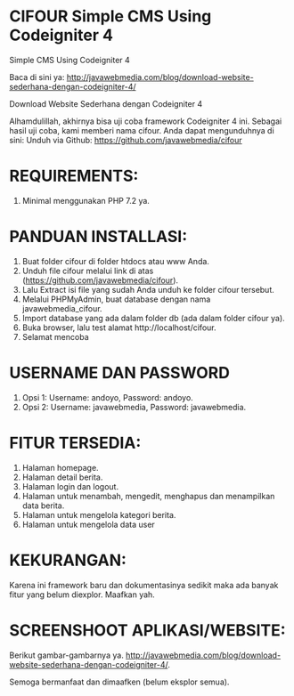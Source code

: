 # CIFOUR Simple CMS Using Codeigniter 4
Simple CMS Using Codeigniter 4

Baca di sini ya: http://javawebmedia.com/blog/download-website-sederhana-dengan-codeigniter-4/

Download Website Sederhana dengan Codeigniter 4

Alhamdulillah, akhirnya bisa uji coba framework Codeigniter 4 ini. Sebagai hasil uji coba, kami memberi nama cifour. Anda dapat mengunduhnya di sini:
Unduh via Github: https://github.com/javawebmedia/cifour

# REQUIREMENTS:
1. Minimal menggunakan PHP 7.2 ya.

# PANDUAN INSTALLASI:

1. Buat folder cifour di folder htdocs atau www Anda.
2. Unduh file cifour melalui link di atas (https://github.com/javawebmedia/cifour).
3. Lalu Extract isi file yang sudah Anda unduh ke folder cifour tersebut.
4. Melalui PHPMyAdmin, buat database dengan nama javawebmedia_cifour.
5. Import database yang ada dalam folder db (ada dalam folder cifour ya).
6. Buka browser, lalu test alamat http://localhost/cifour.
7. Selamat mencoba

# USERNAME DAN PASSWORD

1. Opsi 1: Username: andoyo, Password: andoyo.
2. Opsi 2: Username: javawebmedia, Password: javawebmedia.

# FITUR TERSEDIA:

1. Halaman homepage.
2. Halaman detail berita.
3. Halaman login dan logout.
4. Halaman untuk menambah, mengedit, menghapus dan menampilkan data berita.
5. Halaman untuk mengelola kategori berita.
6. Halaman untuk mengelola data user

# KEKURANGAN:
Karena ini framework baru dan dokumentasinya sedikit maka ada banyak fitur yang belum diexplor. Maafkan yah.

# SCREENSHOOT APLIKASI/WEBSITE:
Berikut gambar-gambarnya ya. http://javawebmedia.com/blog/download-website-sederhana-dengan-codeigniter-4/.

Semoga bermanfaat dan dimaafken (belum eksplor semua).
